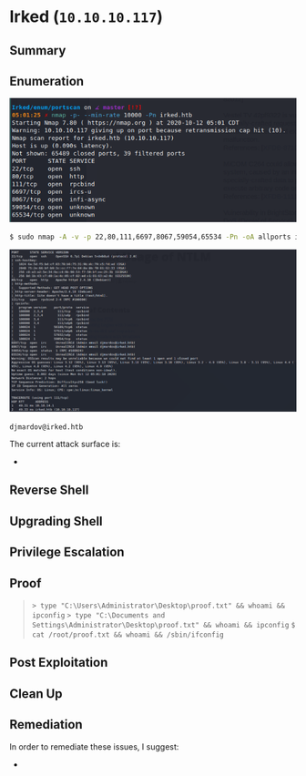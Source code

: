 # Irked (`10.10.10.117`)

## Summary

## Enumeration


![](img/2020-10-12-06-02-26.png)

```bash
$ sudo nmap -A -v -p 22,80,111,6697,8067,59054,65534 -Pn -oA allports irked.htb
```

![](img/2020-10-12-06-05-43.png)

`djmardov@irked.htb`

The current attack surface is:

-

## Reverse Shell

## Upgrading Shell

## Privilege Escalation

## Proof

> `> type "C:\Users\Administrator\Desktop\proof.txt" && whoami && ipconfig`
> `> type "C:\Documents and Settings\Administrator\Desktop\proof.txt" && whoami && ipconfig`
> `$ cat /root/proof.txt && whoami && /sbin/ifconfig`

## Post Exploitation

## Clean Up

## Remediation

In order to remediate these issues, I suggest:

-
